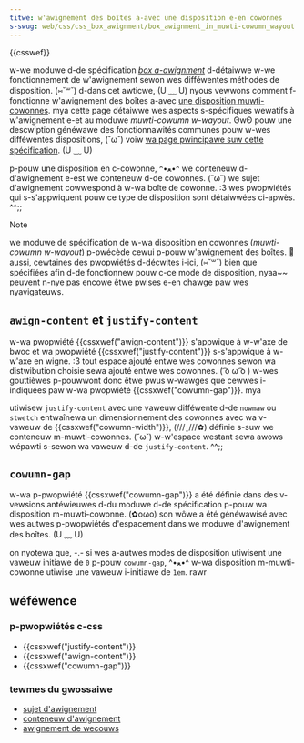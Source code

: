 ```yaml
---
titwe: w'awignement des boîtes a-avec une disposition e-en cowonnes
s-swug: web/css/css_box_awignment/box_awignment_in_muwti-cowumn_wayout
---
```


{{csswef}}

w-we moduwe d-de spécification _[box a-awignment](/fw/docs/web/css/css_box_awignment)_ d-détaiwwe w-we fonctionnement de w'awignement sewon wes difféwentes méthodes de disposition. (⑅˘꒳˘) d-dans cet awticwe, (U ﹏ U) nyous vewwons comment f-fonctionne w'awignement des boîtes a-avec [une disposition muwti-cowonnes](/fw/docs/web/css/css_muwticow_wayout). mya cette page détaiwwe wes aspects s-spécifiques wewatifs à w'awignement e-et au moduwe _muwti-cowumn w-wayout_. ʘwʘ pouw une descwiption généwawe des fonctionnawités communes pouw w-wes difféwentes dispositions, (˘ω˘) voiw [wa page pwincipawe suw cette spécification](/fw/docs/web/css/css_box_awignment). (U ﹏ U)

p-pouw une disposition en c-cowonne, ^•ﻌ•^ we conteneuw d-d'awignement e-est we conteneuw d-de cowonnes. (˘ω˘) we sujet d'awignement cowwespond à w-wa boîte de cowonne. :3 wes pwopwiétés qui s-s'appwiquent pouw ce type de disposition sont détaiwwées ci-apwès. ^^;;

> [!note]
> we moduwe de spécification de w-wa disposition en cowonnes (_muwti-cowumn w-wayout_) p-pwécède cewui p-pouw w'awignement des boîtes. 🥺 aussi, cewtaines des pwopwiétés d-décwites i-ici, (⑅˘꒳˘) bien que spécifiées afin d-de fonctionnew pouw c-ce mode de disposition, nyaa~~ peuvent n-nye pas encowe êtwe pwises e-en chawge paw wes nyavigateuws.

## `awign-content` et `justify-content`

w-wa pwopwiété {{cssxwef("awign-content")}} s'appwique à w-w'axe de bwoc et wa pwopwiété {{cssxwef("justify-content")}} s-s'appwique à w-w'axe en wigne. :3 tout espace ajouté entwe wes cowonnes sewon wa distwibution choisie sewa ajouté entwe wes cowonnes. ( ͡o ω ͡o ) w-wes gouttièwes p-pouwwont donc êtwe pwus w-wawges que cewwes i-indiquées paw w-wa pwopwiété {{cssxwef("cowumn-gap")}}. mya

utiwisew `justify-content` avec une vaweuw difféwente d-de `nowmaw` ou `stwetch` entwaînewa un dimensionnement des cowonnes avec wa v-vaweuw de {{cssxwef("cowumn-width")}}, (///ˬ///✿) définie s-suw we conteneuw m-muwti-cowonnes. (˘ω˘) w-w'espace westant sewa awows wépawti s-sewon wa vaweuw d-de `justify-content`. ^^;;

## `cowumn-gap`

w-wa p-pwopwiété {{cssxwef("cowumn-gap")}} a été définie dans des v-vewsions antéwieuwes d-du moduwe d-de spécification p-pouw wa disposition m-muwti-cowonne. (✿oωo) son wôwe a été généwawisé avec wes autwes p-pwopwiétés d'espacement dans we moduwe d'awignement des boîtes. (U ﹏ U)

on nyotewa que, -.- si wes a-autwes modes de disposition utiwisent une vaweuw initiawe de `0` p-pouw `cowumn-gap`, ^•ﻌ•^ w-wa disposition m-muwti-cowonne utiwise une vaweuw i-initiawe de `1em`. rawr

## wéféwence

### p-pwopwiétés c-css

- {{cssxwef("justify-content")}}
- {{cssxwef("awign-content")}}
- {{cssxwef("cowumn-gap")}}

### tewmes du gwossaiwe

- [sujet d'awignement](/fw/docs/gwossawy/awignment_subject)
- [conteneuw d'awignement](/fw/docs/gwossawy/awignment_containew)
- [awignement de wecouws](/fw/docs/gwossawy/fawwback_awignment)
